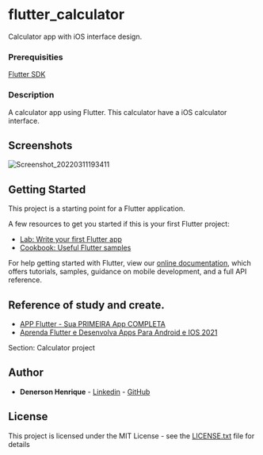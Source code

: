 # flutter_calculator

Calculator app with iOS interface design.

### Prerequisities

[Flutter SDK](https://flutter.dev/)

### Description

A calculator app using Flutter. This calculator have a iOS calculator interface.

## Screenshots

![Screenshot_20220311193411](https://user-images.githubusercontent.com/18372798/157983833-12066440-4bae-4e24-9672-8e434d5e8f22.jpg)

## Getting Started

This project is a starting point for a Flutter application.

A few resources to get you started if this is your first Flutter project:

- [Lab: Write your first Flutter app](https://flutter.dev/docs/get-started/codelab)
- [Cookbook: Useful Flutter samples](https://flutter.dev/docs/cookbook)

For help getting started with Flutter, view our
[online documentation](https://flutter.dev/docs), which offers tutorials,
samples, guidance on mobile development, and a full API reference.

## Reference of study and create.

- [APP Flutter - Sua PRIMEIRA App COMPLETA](https://www.youtube.com/watch?v=jyjdXFsQoYw&ab_channel=Cod3rCursos)
- [Aprenda Flutter e Desenvolva Apps Para Android e IOS 2021](https://www.udemy.com/course/curso-flutter/)

Section: Calculator project

## Author

- **Denerson Henrique** - [Linkedin](www.linkedin.com/in/denersonhenrique) - [GitHub](https://github.com/DenersonHenrique)

## License

This project is licensed under the MIT License - see the [LICENSE.txt](LICENSE.txt) file for details
